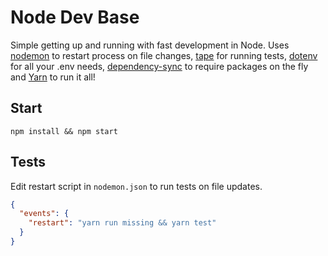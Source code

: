 # Node Dev Base

Simple getting up and running with fast development in Node. Uses [nodemon](https://www.npmjs.com/package/nodemon) to restart process on file changes, [tape](https://www.npmjs.com/package/tape) for running tests, [dotenv](https://www.npmjs.com/package/dotenv) for all your .env needs, [dependency-sync](https://www.npmjs.com/package/dependency-sync) to require packages on the fly and [Yarn](https://yarnpkg.com) to run it all!

## Start
`npm install && npm start`

## Tests
Edit restart script in `nodemon.json` to run tests on file updates.
```json
{
  "events": {
    "restart": "yarn run missing && yarn test"
  }
}
```
